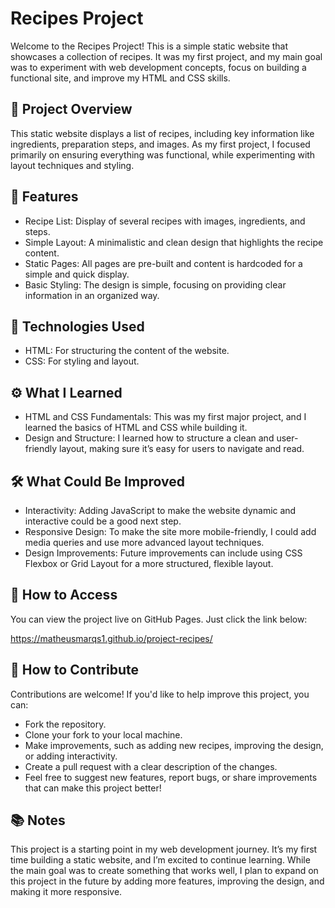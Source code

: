 # Recipes Project
Welcome to the Recipes Project! This is a simple static website that showcases a collection of recipes. It was my first project, and my main goal was to experiment with web development concepts, focus on building a functional site, and improve my HTML and CSS skills.

## 🚀 Project Overview
This static website displays a list of recipes, including key information like ingredients, preparation steps, and images. As my first project, I focused primarily on ensuring everything was functional, while experimenting with layout techniques and styling.

## 🎯 Features
- Recipe List: Display of several recipes with images, ingredients, and steps.
- Simple Layout: A minimalistic and clean design that highlights the recipe content.
- Static Pages: All pages are pre-built and content is hardcoded for a simple and quick display.
- Basic Styling: The design is simple, focusing on providing clear information in an organized way.

## 🔧 Technologies Used
- HTML: For structuring the content of the website.
- CSS: For styling and layout.

## ⚙️ What I Learned
- HTML and CSS Fundamentals: This was my first major project, and I learned the basics of HTML and CSS while building it.
- Design and Structure: I learned how to structure a clean and user-friendly layout, making sure it’s easy for users to navigate and read.

## 🛠️ What Could Be Improved
- Interactivity: Adding JavaScript to make the website dynamic and interactive could be a good next step.
- Responsive Design: To make the site more mobile-friendly, I could add media queries and use more advanced layout techniques.
- Design Improvements: Future improvements can include using CSS Flexbox or Grid Layout for a more structured, flexible layout.

## 🌟 How to Access
You can view the project live on GitHub Pages. Just click the link below:

https://matheusmarqs1.github.io/project-recipes/

## 🤝 How to Contribute
Contributions are welcome! If you'd like to help improve this project, you can:

- Fork the repository.
- Clone your fork to your local machine.
- Make improvements, such as adding new recipes, improving the design, or adding interactivity.
- Create a pull request with a clear description of the changes.
- Feel free to suggest new features, report bugs, or share improvements that can make this project better!

## 📚 Notes
This project is a starting point in my web development journey. It’s my first time building a static website, and I’m excited to continue learning. While the main goal was to create something that works well, I plan to expand on this project in the future by adding more features, improving the design, and making it more responsive.
